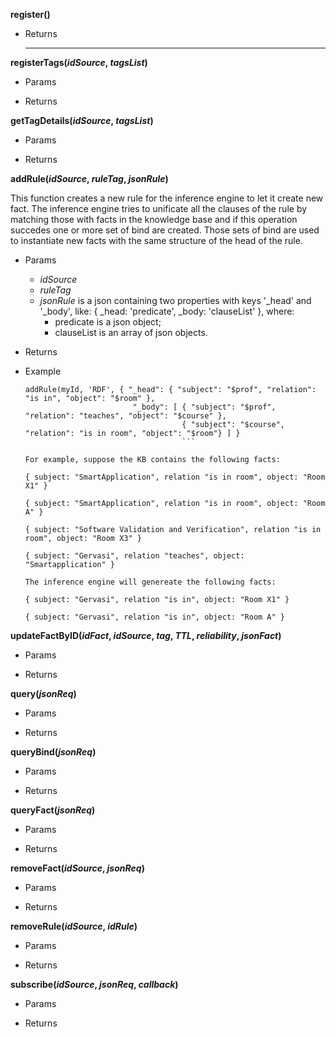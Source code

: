 
**register()**

   * Returns
     * **
     
**registerTags(*idSource*, *tagsList*)**

   * Params
     
   * Returns

**getTagDetails(*idSource*, *tagsList*)**

   * Params
     
   * Returns

**addRule(*idSource*, *ruleTag*, *jsonRule*)**

   This function creates a new rule for the inference engine to let it create new fact.
   The inference engine tries to unificate all the clauses of the rule by matching those with facts in the knowledge base and if this operation succedes one or more set of bind are created.
   Those sets of bind are used to instantiate new facts with the same structure of the head of the rule.

   * Params
     * *idSource*
     * *ruleTag*
     * *jsonRule* is a json containing two properties with keys '_head' and '_body', like: { _head: 'predicate', _body: 'clauseList' }, where:
        * predicate is a json object;
        * clauseList is an array of json objects.

   * Returns

   * Example

     ```
     addRule(myId, 'RDF', { "_head": { "subject": "$prof", "relation": "is in", "object": "$room" },
                             "_body": [ { "subject": "$prof", "relation": "teaches", "object": "$course" },
                                        { "subject": "$course", "relation": "is in room", "object": "$room"} ] }
                                        ```

     For example, suppose the KB contains the following facts:

     { subject: "SmartApplication", relation "is in room", object: "Room X1" }

     { subject: "SmartApplication", relation "is in room", object: "Room A" }

     { subject: "Software Validation and Verification", relation "is in room", object: "Room X3" }

     { subject: "Gervasi", relation "teaches", object: "Smartapplication" }

     The inference engine will genereate the following facts:

     { subject: "Gervasi", relation "is in", object: "Room X1" }

     { subject: "Gervasi", relation "is in", object: "Room A" }

**updateFactByID(*idFact*, *idSource*, *tag*, *TTL*, *reliability*, *jsonFact*)**

   * Params
     
   * Returns

**query(*jsonReq*)**

   * Params
     
   * Returns

**queryBind(*jsonReq*)**

   * Params
     
   * Returns

**queryFact(*jsonReq*)**

   * Params
     
   * Returns

**removeFact(*idSource*, *jsonReq*)**

   * Params
     
   * Returns

**removeRule(*idSource*, *idRule*)**

   * Params
     
   * Returns

**subscribe(*idSource*, *jsonReq*, *callback*)**

   * Params
     
   * Returns

